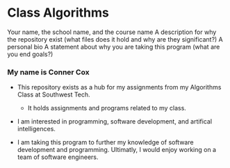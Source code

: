 # Class Algorithms

Your name, the school name, and the course name
A description for why the repository exist (what files does it hold and why are they significant?)
A personal bio
A statement about why you are taking this program (what are you end goals?)

### My name is Conner Cox

* This repository exists as a hub for my assignments from my Algorithms Class at Southwest Tech.
  * It holds assignments and programs related to my class.

* I am interested in programming, software development, and artifical intelligences.

* I am taking this program to further my knowledge of software development and programming. Ultimatly, I would enjoy working on a team of software engineers. 

